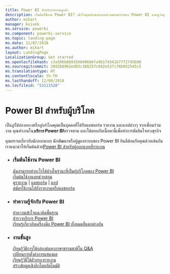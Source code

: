 ```yaml
---
title: Power BI สำหรับรายงานลูกค้า
description: เริ่มต้นใช้งาน Power BI? เข้าใจคุณลักษณะและความสามารถของ Power BI และดูว่าคุณสามารถทำกับระบบเหล่านี้ได้ในฐานะผู้บริโภคของ Power BI หรือผู้ใช้ปลายทาง
author: mihart
manager: kvivek
ms.service: powerbi
ms.component: powerbi-service
ms.topic: landing-page
ms.date: 11/07/2018
ms.author: mihart
layout: LandingPage
LocalizationGroup: Get started
ms.openlocfilehash: c3a506b8693560406b6fa961f4341b77f2745690
ms.sourcegitcommit: 2882b8962ed03c188257c042e537c76b052545c5
ms.translationtype: HT
ms.contentlocale: th-TH
ms.lasthandoff: 12/08/2018
ms.locfileid: "53111528"
---
```

# <a name="power-bi-for-consumers"></a>Power BI สำหรับผู้บริโภค
เป็น*ผู้ใช้ปลายทาง*หรือ*ผู้บริโภค*คุณเป็นบุคคลที่ได้รับแดชบอร์ด รายงาน และแอปต่างๆ จากเพื่อนร่วมงาน คุณทำงานใน***บริการ Power BI***ตรวจทาน และโต้ตอบกับเนื้อหานี้เพื่อทำการตัดสินใจทางธุรกิจ

คุณทราบเกี่ยวกับนักออกแบบ นักพัฒนาหรือผู้ดูแลระบบของ Power BI ยินดีต้อนรับคุณด้วยเช่นกัน เราแนะนำให้เริ่มต้นด้วย[Power BI สำหรับผู้ออกแบบที่รายงาน](../power-bi-creator-landing.md)

<ul class="panelContent cardsF"> 
              <li> 
                             <div class="cardSize"> 
                                           <div class="cardPadding"> 
                                                          <div class="card"> 
                                                                        <div class="cardText"> 
                                                                                      <h3>เริ่มต้นใช้งาน Power BI</h3> 
                                                                                      <p></p>
                                                                                            <a href="end-user-consumer.md">ฉันสามารถทำอะไรได้บ้างในฐานะที่เป็นผู้บริโภคของ Power BI</a><br/> 
                                                                                            <a href="../service-get-started.md">เริ่มต้นใช้งานบทช่วยสอน</a><br/>
ดู<a href="end-user-report-open.md">รายงาน</a> | <a href="end-user-dashboard-open.md">แดชบอร์ด</a> | <a href="end-user-apps.md">แอป</a><br/> 
                                                                                            <!--<a href="end-user-collaborate.md">Collaborate</a><br/> -->
                                                                                            <a href="end-user-subscribe.md">สมัครใช้งานไปยังรายงานหรือแดชบอร์ด</a><br/> 
                                                                        </div> 
                                                          </div> 
                                           </div> 
                             </div> 
              </li>
              <li> 
                             <div class="cardSize"> 
                                           <div class="cardPadding"> 
                                                          <div class="card"> 
                                                                        <div class="cardText"> 
                                                                                      <h3>ทำความรู้จักกับ Power BI</h3> 
                                                                                      <p></p>
                                                                                            <a href="end-user-basic-concepts.md">ทำความเข้าใจแนวคิดพื้นฐาน</a><br/>
                                                                                            <a href="end-user-experience.md">สำรวจบริการ Power BI</a><br/> 
                                                                                            <a href="../power-bi-overview.md">เรียนรู้เกี่ยวกับเครื่องมือ Power BI ทั้งหมดที่แตกต่างกัน</a><br/> 
                                                                                            <!--<a href="end-user-faq.md">FAQ: Frequently Asked Questions</a> -->
                                                                        </div> 
                                                          </div> 
                                           </div> 
                             </div> 
              </li>
              <li> 
                             <div class="cardSize"> 
                                           <div class="cardPadding"> 
                                                          <div class="card"> 
                                                                        <div class="cardText"> 
                                                                                      <h3>งานขั้นสูง</h3> 
                                                                                      <p></p>
                                                                                            <a href="end-user-q-and-a.md">เรียนรู้วิธีการใช้กล่องค้นหาภาษาธรรมชาติใน Q&A</a><br/> 
                                                                                            <a href="end-user-focus.md">เปลี่ยนการตั้งค่าการแสดงผล</a><br/> 
                                                                                            <a href="end-user-report-filter.md">เรียนรู้วิธีใช้ตัวกรองรายงาน</a><br> 
                                                                                            <a href="end-user-insights.md">สร้างข้อมูลเชิงลึกโดยอัตโนมัติ</a><br/> 
                                                                        </div> 
                                                          </div> 
                                           </div> 
                             </div> 
              </li>
</ul>


